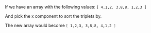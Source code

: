 If we have an array with the following values:
`[ 4,1,2, 3,8,8, 1,2,3 ]`

And  pick the x component to sort the triplets by.

The new array would become
`[ 1,2,3, 3,8,8, 4,1,2 ]`